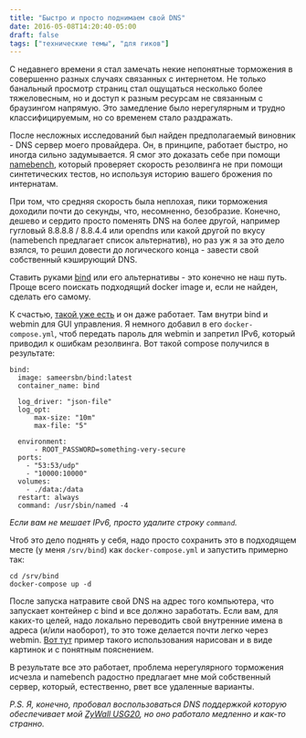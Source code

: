 ```yaml
---
title: "Быстро и просто поднимаем свой DNS"
date: 2016-05-08T14:20:40-05:00
draft: false
tags: ["технические темы", "для гиков"]
---
```


С недавнего времени я стал замечать некие непонятные торможения в совершенно разных случаях связанных с интернетом. Не только банальный просмотр страниц стал ощущаться несколько более тяжеловесным, но и доступ к разным ресурсам не связанным с браузингом напрямую. Это замедление было нерегулярным и трудно классифицируемым, но со временем стало раздражать. 

После несложных исследований был найден предполагаемый виновник - DNS сервер моего провайдера. Он, в принципе, работает быстро, но иногда сильно задумывается. Я смог это доказать себе при помощи [namebench](https://github.com/google/namebench), который проверяет скорость резолвинга не при помощи синтетических тестов, но используя историю вашего брожения по интернатам.

При том, что средняя скорость была неплохая, пики торможения доходили почти до секунды, что, несомненно, безобразие. Конечно, дешево и сердито просто поменять DNS на более другой, например гугловый 8.8.8.8 / 8.8.4.4 или opendns или какой другой по вкусу (namebench предлагает список альтернатив), но раз уж я за это дело взялся, то решил довести до логического конца - завести свой собственный кэширующий DNS. 

Ставить руками [bind](https://www.isc.org/downloads/bind/) или его альтернативы - это конечно не наш путь. Проще всего поискать подходящий docker image и, если не найден, сделать его самому.

К счастью,  [такой уже есть](https://github.com/sameersbn/docker-bind) и он даже работает. Там внутри bind и webmin для GUI управления. Я немного добавил в его `docker-compose.yml`, чтоб передать пароль для webmin и запретил IPv6, который приводил к ошибкам резолвинга. Вот такой compose получился в результате:

```
bind:
  image: sameersbn/bind:latest
  container_name: bind

  log_driver: "json-file"
  log_opt:
      max-size: "10m"
      max-file: "5"

  environment:
      - ROOT_PASSWORD=something-very-secure
  ports:
    - "53:53/udp"
    - "10000:10000"
  volumes:
    - ./data:/data
  restart: always
  command: /usr/sbin/named -4
```

*Если вам не мешает IPv6, просто удалите строку `command`.*

Чтоб это дело поднять у себя, надо просто сохранить это в подходящем месте (у меня `/srv/bind`) как `docker-compose.yml` и запустить примерно так:
```
cd /srv/bind
docker-compose up -d
```

После запуска натравите свой DNS на адрес того компьютера, что запускает контейнер с bind и все должно заработать. Если вам, для каких-то целей, надо локально переводить свой внутренние имена в адреса (и/или наоборот), то это тоже делается почти легко через webmin. [Вот тут](https://www.damagehead.com/blog/2015/04/28/deploying-a-dns-server-using-docker/) пример такого использования нарисован и в виде картинок и с понятным пояснением.

В результате все это работает, проблема нерегулярного торможения исчезла и namebench радостно предлагает мне мой собственный сервер, который, естественно, рвет все удаленные варианты. 

_P.S. Я, конечно, пробовал воспользоваться DNS поддержкой которую обеспечивает мой [ZyWall USG20](https://www.zyxel.com/us/en/products_services/usg20_vpn_usg20w_vpn.shtml?t=p), но оно работало медленно и как-то странно._
